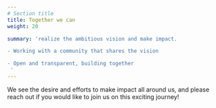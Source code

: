 ```yaml
---
# Section title
title: Together we can
weight: 20

summary: 'realize the ambitious vision and make impact.  

- Working with a community that shares the vision

- Open and transparent, building together
 ' 
---
```


We see the desire and efforts to make impact all around us, and please reach out if you would like to join us on this exciting journey!